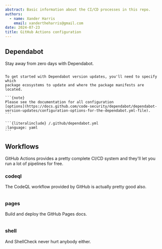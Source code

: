 ```yaml
---
abstract: Basic information about the CI/CD processes in this repo.
authors:
  - name: Xander Harris
    email: xandertheharris@gmail.com
date: 2024-07-23
title: GitHub Actions configuration
---
```


## Dependabot

Stay away from zero days with Dependabot.

```{autoyaml} .github/dependabot.yml
```

````{sidebar} Dependabot Config
To get started with Dependabot version updates, you'll need to specify which
package ecosystems to update and where the package manifests are located.

```{note}
Please see the documentation for all configuration
[options](https://docs.github.com/code-security/dependabot/dependabot-version-updates/configuration-options-for-the-dependabot.yml-file).
```

```{literalinclude} /.github/dependabot.yml
:language: yaml
```
````

## Workflows

GitHub Actions provides a pretty complete CI/CD system and they'll let you
run a lot of pipelines for free.

### codeql

The CodeQL workflow provided by GitHub is actually pretty good also.

```{autoyaml} .github/workflows/codeql.yml
```

### pages

Build and deploy the GitHub Pages docs.

```{autoyaml} .github/workflows/pages.yml
```

### shell

And ShellCheck never hurt anybody either.

```{autoyaml} .github/workflows/shell.yml
```
